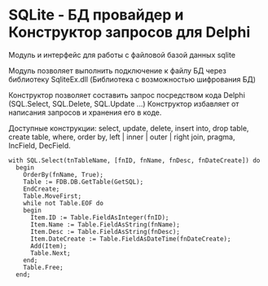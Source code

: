 # SQLite - БД провайдер и Конструктор запросов для Delphi

Модуль и интерфейс для работы с файловой базой данных sqlite


Модуль позволяет выполнить подключение к файлу БД через библиотеку SqliteEx.dll (Библиотека с возможностью шифрования БД)

Конструктор позволяет составить запрос посредством кода Delphi (SQL.Select, SQL.Delete, SQL.Update ...)
Конструктор избавляет от написания запросов и хранения его в коде.

Доступные конструкции: select, update, delete, insert into, drop table, create table, where, order by, left | inner | outer | right join, pragma, IncField, DecField.

    with SQL.Select(tnTableName, [fnID, fnName, fnDesc, fnDateCreate]) do
      begin
        OrderBy(fnName, True);
        Table := FDB.DB.GetTable(GetSQL);
        EndCreate;
        Table.MoveFirst;
        while not Table.EOF do
        begin
          Item.ID := Table.FieldAsInteger(fnID);
          Item.Name := Table.FieldAsString(fnName);
          Item.Desc := Table.FieldAsString(fnDesc);
          Item.DateCreate := Table.FieldAsDateTime(fnDateCreate);
          Add(Item);
          Table.Next;
        end;
        Table.Free;
      end;

<!--stackedit_data:
eyJoaXN0b3J5IjpbLTY1NTYwNjA3MF19
-->